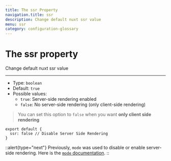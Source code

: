```yaml
---
title: The ssr Property
navigation.title: ssr
description: Change default nuxt ssr value
menu: ssr
category: configuration-glossary
---
```

# The ssr property

Change default nuxt ssr value

---

- Type: `boolean`
- Default: `true`
- Possible values:
  - `true`: Server-side rendering enabled
  - `false`: No server-side rendering (only client-side rendering)

> You can set this option to `false` when you want **only client side rendering**

```js{}[nuxt.config.js]
export default {
  ssr: false // Disable Server Side Rendering
}
```

::alert{type="next"}
Previously, `mode` was used to disable or enable server-side rendering. Here is the [`mode` documentation](/docs/configuration-glossary/configuration-mode).
::
